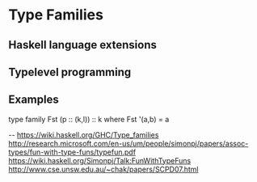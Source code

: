 
# Type Families 


## Haskell language extensions 

## Typelevel programming

## Examples 
type family Fst (p :: (k,l)) :: k where
  Fst '(a,b) = a
  

--
https://wiki.haskell.org/GHC/Type_families
http://research.microsoft.com/en-us/um/people/simonpj/papers/assoc-types/fun-with-type-funs/typefun.pdf
https://wiki.haskell.org/Simonpj/Talk:FunWithTypeFuns
http://www.cse.unsw.edu.au/~chak/papers/SCPD07.html
